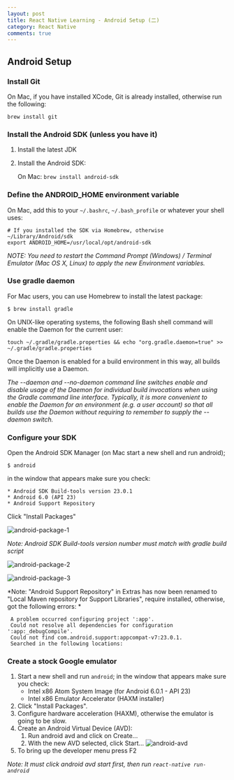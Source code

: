 ```yaml
---
layout: post
title: React Native Learning - Android Setup (二)
category: React Native
comments: true
---
```


## Android Setup

### Install Git

On Mac, if you have installed XCode, Git is already installed, otherwise run the following:

```
brew install git 
```
### Install the Android SDK (unless you have it) 

1. Install the latest JDK
2. Install the Android SDK:

    On Mac:  `brew install android-sdk`
    
### Define the ANDROID_HOME environment variable 

On Mac, add this to your `~/.bashrc`, `~/.bash_profile` or whatever your shell uses:

```
# If you installed the SDK via Homebrew, otherwise ~/Library/Android/sdk
export ANDROID_HOME=/usr/local/opt/android-sdk
```
*NOTE: You need to restart the Command Prompt (Windows) / Terminal Emulator (Mac OS X, Linux) to apply the new Environment variables.*

### Use gradle daemon

For Mac users, you can use Homebrew to install the latest package:

```
$ brew install gradle
```

On UNIX-like operating systems, the following Bash shell command will enable the Daemon for the current user:

```
touch ~/.gradle/gradle.properties && echo "org.gradle.daemon=true" >> ~/.gradle/gradle.properties
```
Once the Daemon is enabled for a build environment in this way, all builds will implicitly use a Daemon.

*The --daemon and --no-daemon command line switches enable and disable usage of the Daemon for individual build invocations when using the Gradle command line interface. Typically, it is more convenient to enable the Daemon for an environment (e.g. a user account) so that all builds use the Daemon without requiring to remember to supply the --daemon switch.*

### Configure your SDK

Open the Android SDK Manager (on Mac start a new shell and run android); 

```
$ android
```

in the window that appears make sure you check:

    * Android SDK Build-tools version 23.0.1
    * Android 6.0 (API 23)
    * Android Support Repository
    
Click "Install Packages"

![android-package-1](http://gr-rui.github.io/blog/images/docs/android-package-1.png)

*Note: Android SDK Build-tools version number must match with gradle build script*

![android-package-2](http://gr-rui.github.io/blog/images/docs/android-package-2.png)

![android-package-3](http://gr-rui.github.io/blog/images/docs/android-package-3.png)

*Note: "Android Support Repository" in Extras has now been renamed to "Local Maven repository for Support Libraries", require installed, otherwise, got the following errors: *

```
 A problem occurred configuring project ':app'.
 Could not resolve all dependencies for configuration ':app:_debugCompile'.
 Could not find com.android.support:appcompat-v7:23.0.1.
 Searched in the following locations:
```

### Create a stock Google emulator 

1. Start a new shell and run `android`; in the window that appears make sure you check:
    * Intel x86 Atom System Image (for Android 6.0.1 - API 23)
    * Intel x86 Emulator Accelerator (HAXM installer)
2. Click "Install Packages".
3. Configure hardware acceleration (HAXM), otherwise the emulator is going to be slow.
4. Create an Android Virtual Device (AVD):
   1. Run android avd and click on Create... 
   2. With the new AVD selected, click Start...
   ![android-avd](http://gr-rui.github.io/blog/images/docs/android-avd.png)
5. To bring up the developer menu press F2 

*Note: It must click android avd start first, then run `react-native run-android`*




